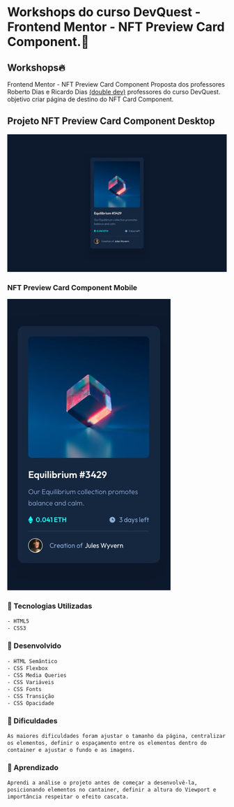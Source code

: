 # Workshops do curso DevQuest - Frontend Mentor - NFT Preview Card Component.🚀

## Workshops🔥

 Frontend Mentor - NFT Preview Card Component Proposta dos professores Roberto Dias e Ricardo Dias [(double dev)](https://www.instagram.com/devemdobro/) professores do curso DevQuest. objetivo criar página de destino do NFT Card Component.

## Projeto NFT Preview Card Component Desktop 

 [<img src="/src/design/desktop-design.jpg" alt="NFT Preview Card Component">](https://www.frontendmentor.io/challenges/nft-preview-card-component-SbdUL_w0U)

 ### NFT Preview Card Component Mobile

 [<img src="/src/design/mobile-design.jpg" alt="NFT Preview Card Component">](https://www.frontendmentor.io/challenges/nft-preview-card-component-SbdUL_w0U)

### 📌 Tecnologias Utilizadas
````
- HTML5
- CSS3
````

### 📌 Desenvolvido 
````
- HTML Semântico 
- CSS Flexbox 
- CSS Media Queries
- CSS Variáveis 
- CSS Fonts 
- CSS Transição 
- CSS Opacidade 
````

### 🎯 Dificuldades
````
As maiores dificuldades foram ajustar o tamanho da página, centralizar os elementos, definir o espaçamento entre os elementos dentro do container e ajustar o fundo e as imagens.
````
### :bookmark_tabs: Aprendizado
````
Aprendi a análise o projeto antes de começar a desenvolvê-la, posicionando elementos no cantainer, definir a altura do Viewport e importância respeitar o efeito cascata.
````
